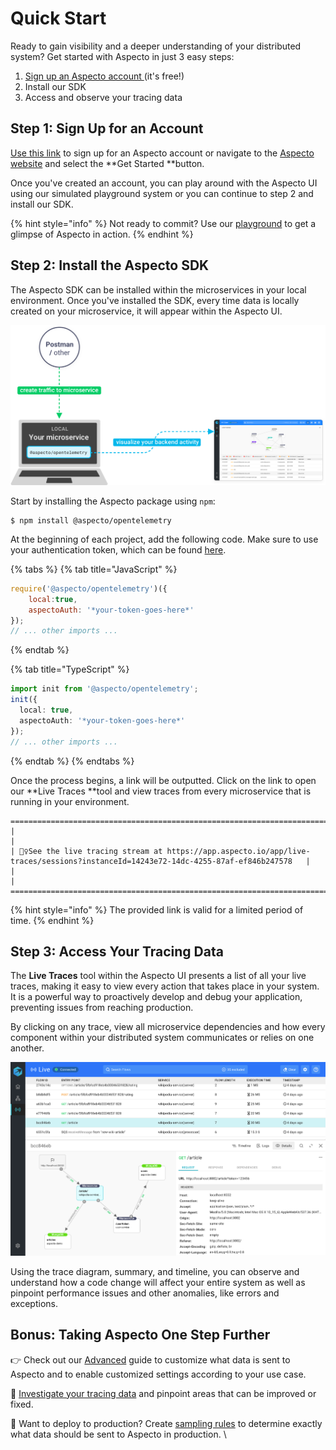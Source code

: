 # Quick Start

Ready to gain visibility and a deeper understanding of your distributed system? Get started with Aspecto in just 3 easy steps:

1. [Sign up an Aspecto account ](https://app.aspecto.io/user/login)(it's free!)
2. Install our SDK
3. Access and observe your tracing data 

## Step 1: Sign Up for an Account 

[Use this link](https://app.aspecto.io/user/login) to sign up for an Aspecto account or navigate to the [Aspecto website](https://www.aspecto.io) and select the **Get Started **button. 

Once you've created an account, you can play around with the Aspecto UI using our simulated playground system or you can continue to step 2 and install our SDK. 

{% hint style="info" %}
Not ready to commit? Use our [playground](https://app.aspecto.io/play/live-flows) to get a glimpse of Aspecto in action. 
{% endhint %}

## Step 2: Install the Aspecto SDK 

The Aspecto SDK can be installed within the microservices in your local environment. Once you've installed the SDK, every time data is locally created on your microservice, it will appear within the Aspecto UI.

![](<../.gitbook/assets/image (15).png>)

Start by installing the Aspecto package using `npm`: 

```
$ npm install @aspecto/opentelemetry
```

At the beginning of each project, add the following code. Make sure to use your authentication token, which can be found [here](https://app.aspecto.io/app/integration/api-key). 

{% tabs %}
{% tab title="JavaScript" %}
```javascript
require('@aspecto/opentelemetry')({
    local:true,
    aspectoAuth: '*your-token-goes-here*'
});
// ... other imports ...
```
{% endtab %}

{% tab title="TypeScript" %}
```typescript
import init from '@aspecto/opentelemetry';
init({
  local: true,
  aspectoAuth: '*your-token-goes-here*'
});
// ... other imports ...
```
{% endtab %}
{% endtabs %}

Once the process begins, a link will be outputted. Click on the link to open our **Live Traces **tool and view traces from every microservice that is running in your environment. 

```
=====================================================================================================================================
|                                                                                                                                   |
| 🕵️‍♀️See the live tracing stream at https://app.aspecto.io/app/live-traces/sessions?instanceId=14243e72-14dc-4255-87af-ef846b247578   |
|                                                                                                                                   |
=====================================================================================================================================
```

{% hint style="info" %}
The provided link is valid for a limited period of time.
{% endhint %}

## Step 3: Access Your Tracing Data 

The **Live Traces** tool within the Aspecto UI presents a list of all your live traces, making it easy to view every action that takes place in your system. It is a powerful way to proactively develop and debug your application, preventing issues from reaching production.

By clicking on any trace, view all microservice dependencies and how every component within your distributed system communicates or relies on one another. 

![](<../.gitbook/assets/image (13).png>)

Using the trace diagram, summary, and timeline, you can observe and understand how a code change will affect your entire system as well as pinpoint performance issues and other anomalies, like errors and exceptions. 

## Bonus: Taking Aspecto One Step Further 

👉  Check out our [Advanced](https://docs.aspecto.io/v1/getting-started/install/advanced) guide to customize what data is sent to Aspecto and to enable customized settings according to your use case. 

🔎 [Investigate your tracing data](https://app.gitbook.com/@aspecto/s/v1/\~/drafts/-Mh8W41dJNYI10DR8WQN/observability-debugging/untitled) and pinpoint areas that can be improved or fixed. 

🚀 Want to deploy to production? Create [sampling rules](https://docs.aspecto.io/v1/settings/sampling-rules) to determine exactly what data should be sent to Aspecto in production. \


